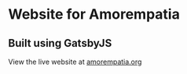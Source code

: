 # Website for Amorempatia
## Built using GatsbyJS

View the live website at [amorempatia.org](amorempatia.org)